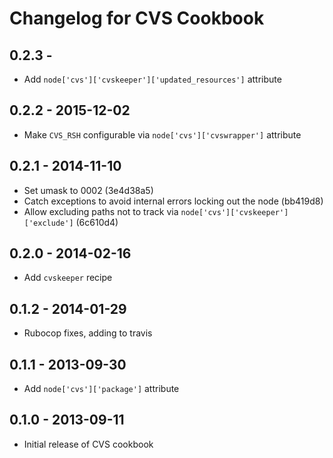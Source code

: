 # Changelog for CVS Cookbook

## 0.2.3 -

* Add `node['cvs']['cvskeeper']['updated_resources']` attribute

## 0.2.2 - 2015-12-02

* Make `CVS_RSH` configurable via `node['cvs']['cvswrapper']` attribute

## 0.2.1 - 2014-11-10

* Set umask to 0002 (3e4d38a5)
* Catch exceptions to avoid internal errors locking out the node (bb419d8)
* Allow excluding paths not to track via `node['cvs']['cvskeeper']['exclude']` (6c610d4)

## 0.2.0 - 2014-02-16

* Add `cvskeeper` recipe

## 0.1.2 - 2014-01-29

* Rubocop fixes, adding to travis

## 0.1.1 - 2013-09-30

* Add `node['cvs']['package']` attribute

## 0.1.0 - 2013-09-11

* Initial release of CVS cookbook
